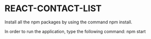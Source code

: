 # REACT-CONTACT-LIST

Install all the npm packages by using the command npm install.

In order to run the application, type the following command: npm start
